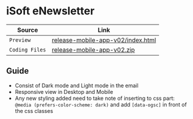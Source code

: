 # iSoft eNewsletter

| Source | Link |
| -| - |
| <code>Preview</code> | <a href="isoft-enewsletter/release-mobile-app-v02/index.html" target="_blank">release-mobile-app-v02/index.html</a> |
| <code>Coding Files</code> | <a href="isoft-enewsletter/release-mobile-app-v02.zip">release-mobile-app-v02.zip</a> |

## Guide

- Consist of Dark mode and Light mode in the email
- Responsive view in Desktop and Mobile
- Any new styling added need to take note of inserting to css part:
  <br>`@media (prefers-color-scheme: dark)` and add `[data-ogsc]` in front of the css classes
